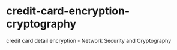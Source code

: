 # credit-card-encryption-cryptography
credit card detail encryption - Network Security and Cryptography
